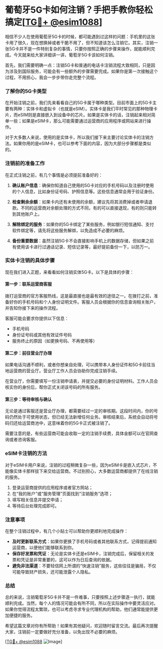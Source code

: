 # 葡萄牙5G卡如何注销？手把手教你轻松搞定[[TG💪+ @esim1088](https://t.me/s/esim1088)]

相信不少人在使用葡萄牙5G卡的时候，都可能遇到过这样的问题：手机里的这张卡用了很久，现在想换掉或者干脆不用了，但不知道该怎么注销它。其实，注销一张5G卡并不是一件特别复杂的事情，只要你按照正确的步骤来操作，就能顺利完成。今天就来给大家详细讲一讲，葡萄牙5G卡该如何注销。

首先，我们需要明确一点：注销5G卡和普通的电话卡注销流程大致相同，只是因为涉及到国际服务，可能会有一些额外的步骤需要完成。如果你是第一次接触这个过程，不用担心，我会一步步带你走完整个流程。

### 了解你的5G卡类型

在开始注销之前，我们先来看看自己的5G卡属于哪种类型。目前市面上的5G卡主要有两种：实体卡和虚拟卡（也就是eSIM）。实体卡是我们平时常见的那种物理卡片，而eSIM则是直接嵌入到设备中的芯片。如果是实体卡的话，注销起来相对简单一些；如果是eSIM卡，那么可能需要通过运营商的应用程序或网站来进行操作。

对于大多数人来说，使用的是实体卡，所以我们接下来主要讨论实体卡的注销方法。如果你用的是eSIM卡，也可以参考下面的内容，因为大部分步骤都是类似的。

### 注销前的准备工作

在正式注销之前，有几个事情是必须提前准备好的：

1. **确认账户信息**：确保你知道自己使用的5G卡对应的手机号码以及注册时使用的个人信息，比如身份证号码、护照信息等。这些信息通常会用于验证身份。
   
2. **检查剩余余额**：如果卡内还有未使用的余额，建议先将其消费掉或者申请退款。不同的运营商对余额处理的方式不同，有的可以直接退现，有的则只能转到其他账户上。

3. **解除绑定的服务**：如果你的5G卡绑定了某些服务，例如银行短信通知、支付软件绑定等，请先将这些服务解绑，以免造成不必要的麻烦。

4. **备份重要数据**：虽然注销5G卡不会直接影响手机上的数据存储，但如果之前有使用该卡进行过通话记录、短信记录等，最好提前备份一下，以防万一。

### 实体卡注销的具体步骤

现在我们进入正题，来看看如何注销实体5G卡。以下是具体的步骤：

#### 第一步：联系运营商客服

拨打运营商的官方客服热线，这是最直接也是最有效的途径之一。在拨打之前，准备好你的手机号码和个人身份证明文件。客服人员会根据你的信息查询相关账户，并告知你接下来的操作流程。

客服可能会要求你提供以下信息：
- 手机号码
- 身份证号码或其他有效证件号码
- 服务终止的原因（如更换号码、不再使用等）

#### 第二步：前往营业厅办理

如果电话沟通不顺利，或者你想亲自处理，可以携带本人身份证件和5G卡前往当地运营商的营业厅。营业厅工作人员会协助你完成注销手续。

在营业厅，你需要填写一份注销申请表，并提交必要的身份证明材料。工作人员会核实你的身份后，帮你正式关闭该号码的所有服务。

#### 第三步：等待审核与确认

无论是通过客服还是营业厅办理，都需要经过一定的审核期。这段时间内，你的号码仍然处于可使用状态，但已经无法新增任何业务。审核结束后，系统会自动将号码归还给运营商池中，这意味着你的5G卡正式被注销了。

需要注意的是，有些运营商可能会收取一定的注销手续费，具体金额可以在官网查询或者咨询客服。

### eSIM卡注销的方法

对于eSIM卡用户来说，注销的过程稍微复杂一些，因为eSIM卡是嵌入式芯片，不能像实体卡那样拔下来交给运营商。不过别担心，大多数运营商都提供了在线注销的服务。

1. 登录运营商提供的应用程序或者官方网站；
2. 在“我的账户”或“服务管理”页面找到“注销服务”选项；
3. 填写相关信息并提交申请；
4. 等待后台处理完成即可。

### 注意事项

在整个注销过程中，有几个小贴士可以帮助你更顺利地完成操作：

- **及时更新联系方式**：如果你更换了手机号码或者其他联系方式，记得提前通知运营商，以便他们能够联系到你。
- **保存好发票和凭证**：无论是实体卡还是eSIM卡，注销完成后，保留相关的发票和凭证是非常重要的，这可以作为日后查询的依据。
- **避免非法渠道**：不要轻信网上所谓的“快速注销”服务，这些往往是骗局，不仅可能导致财产损失，还可能泄露个人隐私。

### 总结

总的来说，注销葡萄牙5G卡并不是一件难事，只要按照上述步骤逐一执行，就能顺利完成。当然，每个人的情况可能会有所不同，所以在实际操作中要灵活应对。如果你觉得流程太繁琐，也可以考虑寻求专业代理机构的帮助，他们通常能提供更加便捷的服务。

希望这篇文章对你有所帮助！如果有其他疑问，欢迎随时留言交流。最后再次提醒大家，注销前一定要做好充分准备，以免出现不必要的麻烦。

[[TG💪+ @esim1088](https://t.me/s/esim1088) ![Image](https://i.postimg.cc/4NQfJmqS/Snipaste-2025-05-13-00-14-12.png)]
